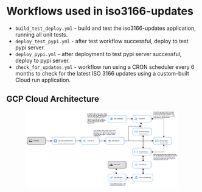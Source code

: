 # Workflows used in iso3166-updates

* `build_test_deploy.yml` - build and test the iso3166-updates application, running all unit tests.
* `deploy_test_pypi.yml` - after test workflow successful, deploy to test pypi server.
* `deploy_pypi.yml` - after deployment to test pypi server successful, deploy to pypi server.
* `check_for_updates.yml` - workflow run using a CRON scheduler every 6 months to check for the latest ISO 3166 updates using a custom-built Cloud run application.

GCP Cloud Architecture 
------------------------

<p align="center">
  <img src="https://raw.githubusercontent.com/amckenna41/iso3166-updates/main/iso3166-updates-api/gcp_architecture.png" alt="gcp_arch" height="200" width="400"/>
</p>